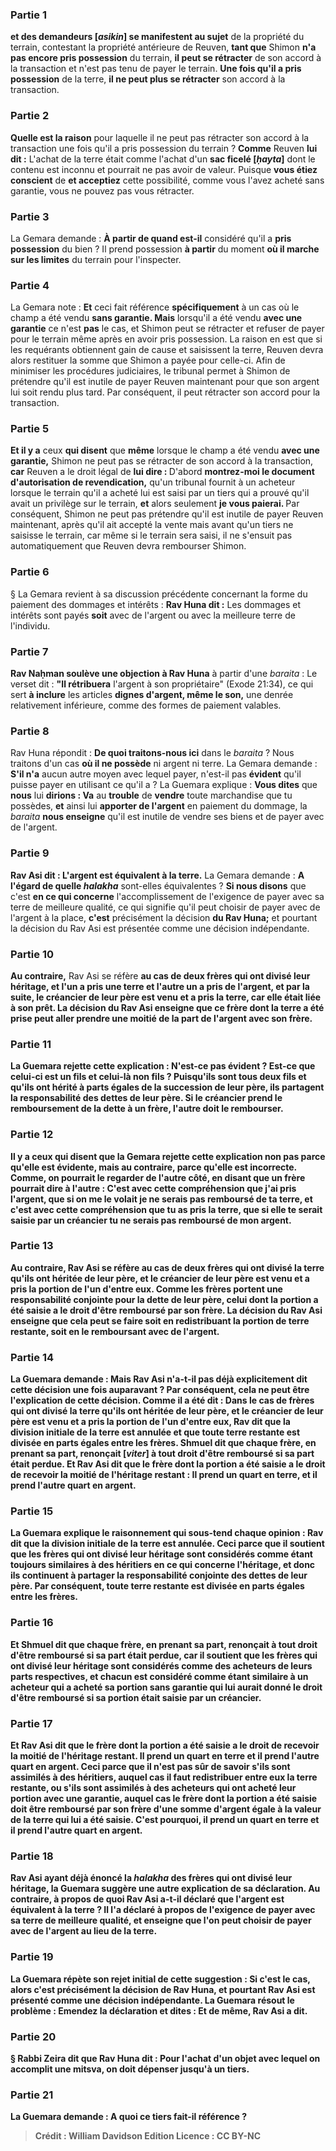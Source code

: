 
### Partie 1
<b>et des demandeurs [<i>asikin</i>] se manifestent au sujet</b> de la propriété du terrain, contestant la propriété antérieure de Reuven, <b>tant que</b> Shimon <b>n'a pas encore pris possession</b> du terrain, <b>il peut se rétracter</b> de son accord à la transaction et n'est pas tenu de payer le terrain. <b>Une fois qu'il a pris possession</b> de la terre, <b>il ne peut plus se rétracter</b> son accord à la transaction.

### Partie 2
<b>Quelle est la raison</b> pour laquelle il ne peut pas rétracter son accord à la transaction une fois qu'il a pris possession du terrain ? <b>Comme</b> Reuven <b>lui dit :</b> L'achat de la terre était comme l'achat d'un <b>sac ficelé [<i>ḥayta</i>]</b> dont le contenu est inconnu et pourrait ne pas avoir de valeur. Puisque <b>vous étiez conscient</b> de <b>et acceptiez</b> cette possibilité, comme vous l'avez acheté sans garantie, vous ne pouvez pas vous rétracter.

### Partie 3
La Gemara demande : <b>À partir de quand est-il</b> considéré qu'il a <b>pris possession</b> du bien ? Il prend possession <b>à partir</b> du moment <b>où il marche sur les limites</b> du terrain pour l'inspecter.

### Partie 4
La Gemara note : <b>Et</b> ceci fait référence <b>spécifiquement</b> à un cas où le champ a été vendu <b>sans garantie. Mais</b> lorsqu'il a été vendu <b>avec une garantie</b> ce n'est <b>pas</b> le cas, et Shimon peut se rétracter et refuser de payer pour le terrain même après en avoir pris possession. La raison en est que si les requérants obtiennent gain de cause et saisissent la terre, Reuven devra alors restituer la somme que Shimon a payée pour celle-ci. Afin de minimiser les procédures judiciaires, le tribunal permet à Shimon de prétendre qu'il est inutile de payer Reuven maintenant pour que son argent lui soit rendu plus tard. Par conséquent, il peut rétracter son accord pour la transaction.

### Partie 5
<b>Et il y a</b> ceux <b>qui disent</b> que <b>même</b> lorsque le champ a été vendu <b>avec une garantie,</b> Shimon ne peut pas se rétracter de son accord à la transaction, <b>car</b> Reuven a le droit légal de <b>lui dire : </b> D'abord <b>montrez-moi le document d'autorisation de revendication,</b> qu'un tribunal fournit à un acheteur lorsque le terrain qu'il a acheté lui est saisi par un tiers qui a prouvé qu'il avait un privilège sur le terrain, <b>et</b> alors seulement <b>je vous paierai. </b> Par conséquent, Shimon ne peut pas prétendre qu'il est inutile de payer Reuven maintenant, après qu'il ait accepté la vente mais avant qu'un tiers ne saisisse le terrain, car même si le terrain sera saisi, il ne s'ensuit pas automatiquement que Reuven devra rembourser Shimon.

### Partie 6
§ La Gemara revient à sa discussion précédente concernant la forme du paiement des dommages et intérêts : <b>Rav Huna dit :</b> Les dommages et intérêts sont payés <b>soit</b> avec de l'argent ou</b> avec la meilleure terre de l'individu.

### Partie 7
<b>Rav Naḥman soulève une objection à Rav Huna</b> à partir d'une <i>baraita</i> : Le verset dit : <b>"Il rétribuera</b> l'argent à son propriétaire" (Exode 21:34), ce qui sert <b>à inclure</b> les articles <b>dignes d'argent, même le son,</b> une denrée relativement inférieure, comme des formes de paiement valables.

### Partie 8
Rav Huna répondit : <b>De quoi traitons-nous ici</b> dans le <i>baraita</i> ? Nous traitons d'un cas <b>où il ne possède</b> ni argent ni terre. La Gemara demande : <b>S'il n'a</b> aucun autre moyen avec lequel payer, n'est-il pas <b>évident</b> qu'il puisse payer en utilisant ce qu'il a ? La Guemara explique : <b>Vous dites</b> que <b>nous</b> lui <b>dirions : Va</b> au <b>trouble</b> de <b>vendre</b> toute marchandise que tu possèdes, <b>et</b> ainsi lui <b>apporter de l'argent</b> en paiement du dommage, la <i>baraita</i> <b>nous enseigne</b> qu'il est inutile de vendre ses biens et de payer avec de l'argent.

### Partie 9
<b>Rav Asi dit : L'argent est équivalent à la terre.</b> La Gemara demande : <b>A l'égard de quelle <i>halakha</i></b> sont-elles équivalentes ? <b>Si nous disons</b> que c'est <b>en ce qui concerne</b> l'accomplissement de l'exigence de payer avec sa terre de meilleure qualité, ce qui signifie qu'il peut choisir de payer avec de l'argent à la place, <b>c'est</b> précisément la décision <b>du Rav Huna;</b> et pourtant la décision du Rav Asi est présentée comme une décision indépendante.

### Partie 10
<b>Au contraire,</b> Rav Asi se réfère <b>au cas de <b>deux frères qui ont divisé</b> leur héritage, <b>et l'un a pris une terre et</b> l'autre <b>un</b> a pris <b>de l'argent, et</b> par la suite, le <b>créancier de leur père est venu et a pris</b> la <b>terre,</b> car elle était liée à son prêt. La décision du Rav Asi enseigne <b>que ce</b> frère dont la terre a été prise peut <b>aller prendre une moitié</b> de la part <b>de l'argent avec</b> son frère.

### Partie 11
La Guemara rejette cette explication : N'est-ce pas <b>évident ?</b> Est-ce que <b>celui-ci</b> est <b>un fils et celui-là</b> <b>non fils ?</b> Puisqu'ils sont tous deux fils et qu'ils ont hérité à parts égales de la succession de leur père, ils partagent la responsabilité des dettes de leur père. Si le créancier prend le remboursement de la dette à un frère, l'autre doit le rembourser.

### Partie 12
<b>Il y a</b> ceux <b>qui disent</b> que la Gemara rejette cette explication non pas parce qu'elle est évidente, mais <b>au contraire,</b> parce qu'elle est incorrecte. Comme, on pourrait le regarder <b>de l'autre côté,</b> en disant <b>que</b> un frère <b>pourrait dire à</b> l'autre : C'est <b>avec cette</b> compréhension que <b>j'ai pris l'argent, que si on me le volait</b> <b>je ne serais pas remboursé de ta</b> terre, <b>et</b> c'est <b>avec cette</b> compréhension que <b>tu as pris la terre, que si elle te serait saisie</b> par un créancier <b>tu ne serais pas remboursé de mon</b> argent.

### Partie 13
<b>Au contraire,</b> Rav Asi se réfère <b>au cas de <b>deux frères qui ont divisé</b> la terre qu'ils ont héritée de leur père, <b>et</b> le <b>créancier de leur père est venu et a pris</b> la <b>portion de l'un d'entre eux.</b> Comme les frères portent une responsabilité conjointe pour la dette de leur père, celui dont la portion a été saisie a le droit d'être remboursé par son frère. La décision du Rav Asi enseigne que cela peut se faire soit en redistribuant la portion de terre restante, soit en le remboursant avec de l'argent.

### Partie 14
La Guemara demande : <b>Mais Rav Asi</b> n'a-t-il pas déjà explicitement <b>dit cette</b> décision <b>une fois auparavant ?</b> Par conséquent, cela ne peut être l'explication de cette décision. <b>Comme il a été dit :</b> Dans le cas de <b>frères qui ont divisé</b> la terre qu'ils ont héritée de leur père, <b>et</b> le <b>créancier de leur père est venu et a pris</b> la <b>portion de l'un d'entre eux, Rav dit</b> que la <b>division</b> initiale de la terre est <b>annulée</b> et que toute terre restante est divisée en parts égales entre les frères. <b>Shmuel dit</b> que chaque frère, en prenant sa part, <b>renonçait [<i>viter</i>]</b> à tout droit d'être remboursé si sa part était perdue. <b>Et Rav Asi dit</b> que le frère dont la portion a été saisie a le droit de recevoir la moitié de l'héritage restant : <b>Il prend un quart en terre, et</b> il prend l'autre <b>quart en argent.</b>

### Partie 15
La Guemara explique le raisonnement qui sous-tend chaque opinion : <b>Rav dit</b> que la <b>division</b> initiale de la terre est <b>annulée.</b> Ceci parce que <b>il soutient</b> que les <b>frères qui ont divisé</b> leur héritage <b>sont</b> considérés comme étant toujours <b>similaires à des héritiers</b> en ce qui concerne l'héritage, et donc ils continuent à partager la responsabilité conjointe des dettes de leur père. Par conséquent, toute terre restante est divisée en parts égales entre les frères.

### Partie 16
<b>Et Shmuel dit</b> que chaque frère, en prenant sa part, <b>renonçait</b> à tout droit d'être remboursé si sa part était perdue, car <b>il soutient</b> que les <b>frères qui ont divisé</b> leur héritage sont considérés comme des <b>acheteurs</b> de leurs parts respectives, <b>et</b> chacun est considéré comme étant <b>similaire à un acheteur</b> qui a acheté sa portion <b>sans garantie</b> qui lui aurait donné le droit d'être remboursé si sa portion était saisie par un créancier.

### Partie 17
<b>Et Rav Asi dit</b> que le frère dont la portion a été saisie a le droit de recevoir la moitié de l'héritage restant. <b>Il prend un quart en terre et</b> il prend l'autre <b>quart en argent. </b> Ceci parce que <b>il n'est pas sûr</b> de savoir <b>s'ils sont assimilés à des héritiers,</b> auquel cas il faut redistribuer entre eux la terre restante, ou <b>s'ils sont assimilés à des acheteurs</b> qui ont acheté leur portion avec une garantie, auquel cas le frère dont la portion a été saisie doit être remboursé par son frère d'une somme d'argent égale à la valeur de la terre qui lui a été saisie. <b>C'est pourquoi, il prend un quart en terre et</b> il prend l'autre <b>quart en argent.</b>

### Partie 18
Rav Asi ayant déjà énoncé la <i>halakha</i> des frères qui ont divisé leur héritage, la Guemara suggère une autre explication de sa déclaration. <b>Au contraire,</b> à propos de <b>quoi</b> Rav Asi a-t-il déclaré que l'argent <b>est équivalent à la terre ?</b> Il l'a déclaré <b>à propos</b> de l'exigence de payer avec sa terre de meilleure qualité, et enseigne que l'on peut choisir de payer avec de l'argent au lieu de la terre.

### Partie 19
La Guemara répète son rejet initial de cette suggestion : <b>Si c'est le cas,</b> alors <b>c'est</b> précisément la décision <b>de Rav Huna,</b> et pourtant Rav Asi est présenté comme une décision indépendante. La Guemara résout le problème : Emendez la déclaration et <b>dites : Et de même, Rav Asi a dit.</b>

### Partie 20
§ <b>Rabbi Zeira dit</b> que <b>Rav Huna dit : Pour</b> l'achat d'un objet avec lequel on accomplit <b>une mitsva,</b> on doit dépenser <b>jusqu'à un tiers.</b>

### Partie 21
La Guemara demande : A <b>quoi</b> ce <b>tiers</b> fait-il référence ?

>Crédit : William Davidson Edition
>Licence : CC BY-NC